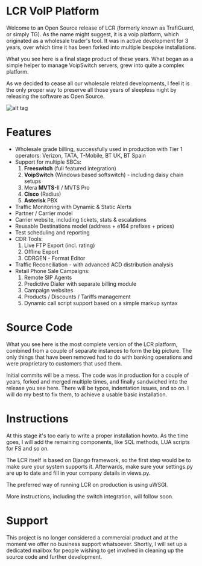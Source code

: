 # LCR VoIP Platform

Welcome to an Open Source release of LCR (formerly known as TrafiGuard, or simply TG). As the name might suggest, it is a voip platform, which originated as a wholesale trader's tool. It was in active development for 3 years, over which time it has been forked into multiple bespoke installations.

What you see here is a final stage product of these years. What began as a simple helper to manage VoipSwitch servers, grew into quite a complex platform.

As we decided to cease all our wholesale related developments, I feel it is the only proper way to preserve all those years of sleepless night by releasing the software as Open Source.

![alt tag](http://tesserakt.eu/graph/lcr_main.png)

# Features

- Wholesale grade billing, successfully used in production with Tier 1 operators: Verizon, TATA, T-Mobile, BT UK, BT Spain
- Support for multiple SBCs:
	1. **Freeswitch** (full featured integration)
	2. **VoipSwitch** (Windows based softswitch) - including daisy chain setups
	3. Mera **MVTS**-II / MVTS Pro
	4. **Cisco** (Radius)
	5. **Asterisk** PBX
- Traffic Monitoring with Dynamic & Static Alerts
- Partner / Carrier model
- Carrier website, including tickets, stats & escalations
- Reusable Destinations model (address + e164 prefixes + prices)
- Test scheduling and reporting
- CDR Tools:
	1. Live FTP Export (incl. rating)
	2. Offline Export
	3. CDRGEN - Format Editor
- Traffic Reconciliation - with advanced ACD distribution analysis
- Retail Phone Sale Campaigns:
	1. Remote SIP Agents
	2. Predictive Dialer with separate billing module
	3. Campaign websites
	4. Products / Discounts / Tariffs management
	5. Dynamic call script support based on a simple markup syntax

# Source Code

What you see here is the most complete version of the LCR platform, combined from a couple of separate instances to form the big picture. The only things that have been removed had to do with banking operations and were proprietary to customers that used them.

Initial commits will be a mess. The code was in production for a couple of years, forked and merged multiple times, and finally sandwiched into the release you see here. There will be typos, indentation issues, and so on. I will do my best to fix them, to achieve a usable basic installation.

# Instructions

At this stage it's too early to write a proper installation howto. As the time goes, I will add the remaining components, like SQL methods, LUA scripts for FS and so on.

The LCR itself is based on Django framework, so the first step would be to make sure your system supports it. Afterwards, make sure your settings.py are up to date and fill in your company details in views.py.

The preferred way of running LCR on production is using uWSGI.

More instructions, including the switch integration, will follow soon.

# Support

This project is no longer considered a commercial product and at the moment we offer no business support whatsoever. Shortly, I will set up a dedicated mailbox for people wishing to get involved in cleaning up the source code and further development.
